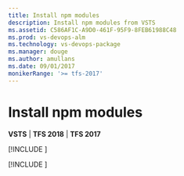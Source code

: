 ```yaml
---
title: Install npm modules
description: Install npm modules from VSTS
ms.assetid: C586AF1C-A9D0-461F-95F9-8FEB61988C48
ms.prod: vs-devops-alm
ms.technology: vs-devops-package
ms.manager: douge
ms.author: amullans
ms.date: 09/01/2017
monikerRange: '>= tfs-2017'
---
```

 

# Install npm modules

**VSTS** | **TFS 2018** | **TFS 2017**

[!INCLUDE [](../_shared/availability-npm.md)]

[!INCLUDE [](../_shared/npm/install.md)]
